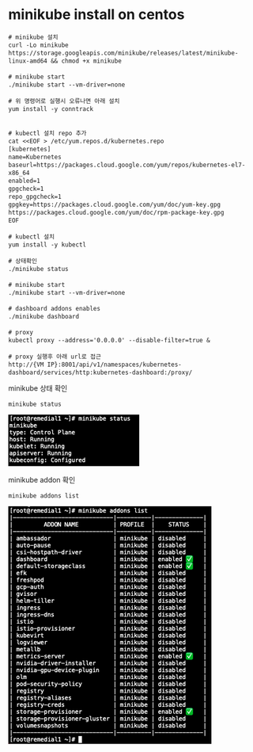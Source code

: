 

# minikube install on centos

```console
# minikube 설치
curl -Lo minikube https://storage.googleapis.com/minikube/releases/latest/minikube-linux-amd64 && chmod +x minikube

# minikube start
./minikube start --vm-driver=none

# 위 명령어로 실행시 오류나면 아래 설치
yum install -y conntrack


# kubectl 설치 repo 추가
cat <<EOF > /etc/yum.repos.d/kubernetes.repo 
[kubernetes] 
name=Kubernetes 
baseurl=https://packages.cloud.google.com/yum/repos/kubernetes-el7-x86_64 
enabled=1 
gpgcheck=1 
repo_gpgcheck=1 
gpgkey=https://packages.cloud.google.com/yum/doc/yum-key.gpg https://packages.cloud.google.com/yum/doc/rpm-package-key.gpg 
EOF

# kubectl 설치
yum install -y kubectl

# 상태확인
./minikube status

# minikube start
./minikube start --vm-driver=none

# dashboard addons enables
./minikube dashboard

# proxy 
kubectl proxy --address='0.0.0.0' --disable-filter=true &

# proxy 실행후 아래 url로 접근
http://{VM IP}:8001/api/v1/namespaces/kubernetes-dashboard/services/http:kubernetes-dashboard:/proxy/
```

minikube 상태 확인
```console
minikube status
```
![](../img/2021-07-28-12-03-19.png)


minikube addon 확인
```
minikube addons list
```
![](img/2021-07-28-12-51-52.png)

